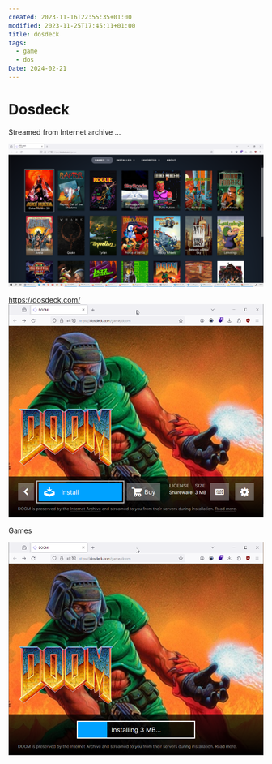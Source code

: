 ```yaml
---
created: 2023-11-16T22:55:35+01:00
modified: 2023-11-25T17:45:11+01:00
title: dosdeck
tags:
  - game
  - dos
Date: 2024-02-21
---
```



# Dosdeck

Streamed from Internet archive ... 

![](_asset/2023-11-25_dosdeck_image_1.png)

https://dosdeck.com/
![](_asset/2023-11-25_dosdeck_image_2.png)

Games

![](_asset/2023-11-25_dosdeck_image_3.png)